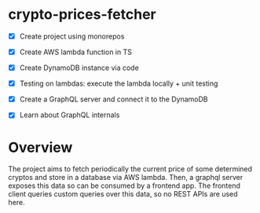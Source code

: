 # crypto-prices-fetcher

- [X] Create project using monorepos
- [X] Create AWS lambda function in TS
- [X] Create DynamoDB instance via code
- [X] Testing on lambdas: execute the lambda locally + unit testing
- [X] Create a GraphQL server and connect it to the DynamoDB
- [X] Learn about GraphQL internals



# Overview
The project aims to fetch periodically the current price of some determined cryptos and store in
a database via AWS lambda. Then, a graphql server exposes this data so can be consumed by a frontend app.
The frontend client queries custom queries over this data, so no REST APIs are used here.

